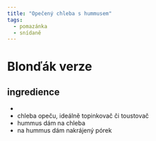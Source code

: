 ```yaml
---
title: "Opečený chleba s hummusem"
tags:
  - pomazánka
  - snídaně
--- 
```



# Blonďák verze

## ingredience
- 
- chleba opeču, ideálně topinkovač či toustovač
- hummus dám na chleba
- na hummus dám nakrájený pórek
<!--stackedit_data:
eyJoaXN0b3J5IjpbNjg1Njc4MjUzXX0=
-->